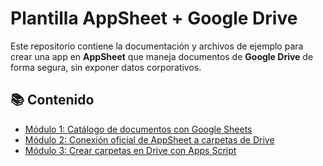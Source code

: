 # Plantilla AppSheet + Google Drive

Este repositorio contiene la documentación y archivos de ejemplo para crear una app en **AppSheet** que maneja documentos de **Google Drive** de forma segura, sin exponer datos corporativos.

## 📚 Contenido

- [Módulo 1: Catálogo de documentos con Google Sheets](docs/modulo-1-catalogo-sheets.md)
- [Módulo 2: Conexión oficial de AppSheet a carpetas de Drive](docs/modulo-2-drive-folder.md)
- [Módulo 3: Crear carpetas en Drive con Apps Script](docs/modulo-3-appscript-carp)
